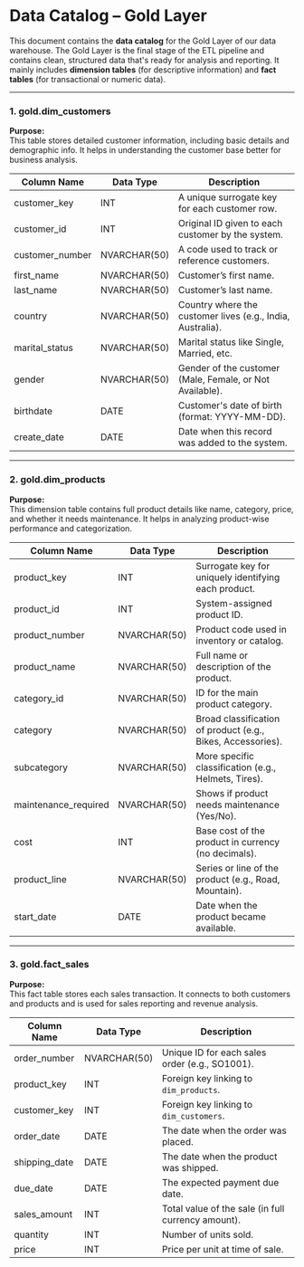 # Data Catalog – Gold Layer

This document contains the **data catalog** for the Gold Layer of our data warehouse. The Gold Layer is the final stage of the ETL pipeline and contains clean, structured data that's ready for analysis and reporting. It mainly includes **dimension tables** (for descriptive information) and **fact tables** (for transactional or numeric data).

---

### 1. **gold.dim_customers**

**Purpose:**  
This table stores detailed customer information, including basic details and demographic info. It helps in understanding the customer base better for business analysis.

| Column Name     | Data Type     | Description                                                                 |
|------------------|---------------|-----------------------------------------------------------------------------|
| customer_key     | INT           | A unique surrogate key for each customer row.                               |
| customer_id      | INT           | Original ID given to each customer by the system.                           |
| customer_number  | NVARCHAR(50)  | A code used to track or reference customers.                                |
| first_name       | NVARCHAR(50)  | Customer’s first name.                                                      |
| last_name        | NVARCHAR(50)  | Customer’s last name.                                                       |
| country          | NVARCHAR(50)  | Country where the customer lives (e.g., India, Australia).                  |
| marital_status   | NVARCHAR(50)  | Marital status like Single, Married, etc.                                   |
| gender           | NVARCHAR(50)  | Gender of the customer (Male, Female, or Not Available).                    |
| birthdate        | DATE          | Customer's date of birth (format: YYYY-MM-DD).                              |
| create_date      | DATE          | Date when this record was added to the system.                              |

---

### 2. **gold.dim_products**

**Purpose:**  
This dimension table contains full product details like name, category, price, and whether it needs maintenance. It helps in analyzing product-wise performance and categorization.

| Column Name         | Data Type     | Description                                                                 |
|----------------------|---------------|-----------------------------------------------------------------------------|
| product_key          | INT           | Surrogate key for uniquely identifying each product.                        |
| product_id           | INT           | System-assigned product ID.                                                 |
| product_number       | NVARCHAR(50)  | Product code used in inventory or catalog.                                  |
| product_name         | NVARCHAR(50)  | Full name or description of the product.                                    |
| category_id          | NVARCHAR(50)  | ID for the main product category.                                           |
| category             | NVARCHAR(50)  | Broad classification of product (e.g., Bikes, Accessories).                |
| subcategory          | NVARCHAR(50)  | More specific classification (e.g., Helmets, Tires).                        |
| maintenance_required | NVARCHAR(50)  | Shows if product needs maintenance (Yes/No).                                |
| cost                 | INT           | Base cost of the product in currency (no decimals).                         |
| product_line         | NVARCHAR(50)  | Series or line of the product (e.g., Road, Mountain).                       |
| start_date           | DATE          | Date when the product became available.                                     |

---

### 3. **gold.fact_sales**

**Purpose:**  
This fact table stores each sales transaction. It connects to both customers and products and is used for sales reporting and revenue analysis.


| Column Name   | Data Type     | Description                                                                 |
|----------------|---------------|-----------------------------------------------------------------------------|
| order_number   | NVARCHAR(50)  | Unique ID for each sales order (e.g., SO1001).                              |
| product_key    | INT           | Foreign key linking to `dim_products`.                                      |
| customer_key   | INT           | Foreign key linking to `dim_customers`.                                     |
| order_date     | DATE          | The date when the order was placed.                                         |
| shipping_date  | DATE          | The date when the product was shipped.                                      |
| due_date       | DATE          | The expected payment due date.                                              |
| sales_amount   | INT           | Total value of the sale (in full currency amount).                          |
| quantity       | INT           | Number of units sold.                                                       |
| price          | INT           | Price per unit at time of sale.                                             |

